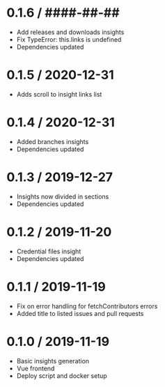 0.1.6 / ####-##-##
==================

* Add releases and downloads insights
* Fix TypeError: this.links is undefined
* Dependencies updated

0.1.5 / 2020-12-31
==================

* Adds scroll to insight links list

0.1.4 / 2020-12-31
==================

* Added branches insights
* Dependencies updated

0.1.3 / 2019-12-27
==================

* Insights now divided in sections
* Dependencies updated

0.1.2 / 2019-11-20
==================

* Credential files insight
* Dependencies updated

0.1.1 / 2019-11-19
==================

* Fix on error handling for fetchContributors errors
* Added title to listed issues and pull requests

0.1.0 / 2019-11-19
==================

* Basic insights generation
* Vue frontend
* Deploy script and docker setup
